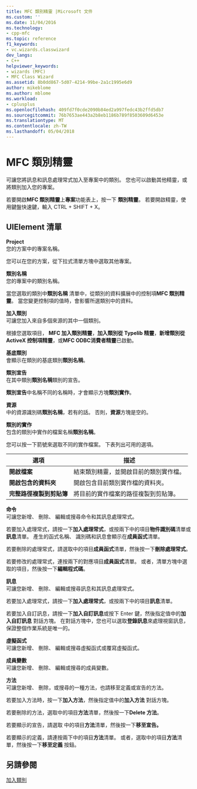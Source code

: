 ```yaml
---
title: MFC 類別精靈 |Microsoft 文件
ms.custom: ''
ms.date: 11/04/2016
ms.technology:
- cpp-mfc
ms.topic: reference
f1_keywords:
- vc.wizards.classwizard
dev_langs:
- C++
helpviewer_keywords:
- wizards (MFC)
- MFC Class Wizard
ms.assetid: 8b0dd867-5d07-4214-99be-2a1c1995e6d9
author: mikeblome
ms.author: mblome
ms.workload:
- cplusplus
ms.openlocfilehash: 409fd7f0cde2090b84ed2a997fedc43b2ffd5db7
ms.sourcegitcommit: 76b7653ae443a2b8eb1186b789f8503609d6453e
ms.translationtype: MT
ms.contentlocale: zh-TW
ms.lasthandoff: 05/04/2018
---
```

# <a name="mfc-class-wizard"></a>MFC 類別精靈
可讓您將訊息和訊息處理常式加入至專案中的類別。 您也可以啟動其他精靈，或將類別加入您的專案。  
  
 若要開啟**MFC 類別精靈**上**專案**功能表上，按一下 **類別精靈**。 若要開啟精靈，使用鍵盤快速鍵，輸入 CTRL + SHIFT + X。  
  
## <a name="uielement-list"></a>UIElement 清單  
 **Project**  
 您的方案中的專案名稱。  
  
 您可以在您的方案，從下拉式清單方塊中選取其他專案。  
  
 **類別名稱**  
 您的專案中的類別名稱。  
  
 當您選取的類別中**類別名稱** 清單中，從類別的資料擴展中的控制項**MFC 類別精靈**。 當您變更控制項的值時，會影響所選類別中的資料。  
  
 **加入類別**  
 可讓您加入來自多個來源的其中一個類別。  
  
 根據您選取項目， **MFC 加入類別精靈**，**加入類別從 Typelib 精靈**，**新增類別從 ActiveX 控制項精靈**，或**MFC ODBC消費者精靈**已啟動。  
  
 **基底類別**  
 會顯示在類別的基底類別**類別名稱**。  
  
 **類別宣告**  
 在其中類別**類別名稱**類別的宣告。  
  
 **類別宣告**中名稱不同的名稱時，才會顯示方塊**類別實作**。  
  
 **資源**  
 中的資源識別碼**類別名稱**，若有的話。 否則，**資源**方塊是空的。  
  
 **類別的實作**  
 包含的類別中實作的檔案名稱**類別名稱**。  
  
 您可以按一下箭號來選取不同的實作檔案。 下表列出可用的選項。  
  
|選項|描述|  
|------------|-----------------|  
|**開啟檔案**|結束類別精靈，並開啟目前的類別實作檔。|  
|**開啟包含的資料夾**|開啟包含目前類別實作檔的資料夾。|  
|**完整路徑複製到剪貼簿**|將目前的實作檔案的路徑複製到剪貼簿。|  
  
 **命令**  
 可讓您新增、 刪除、 編輯或搜尋命令和其訊息處理常式。  
  
 若要加入處理常式，請按一下**加入處理常式**，或按兩下中的項目**物件識別碼**清單或**訊息**清單。 產生的函式名稱、 識別碼和訊息會顯示在**成員函式**清單。  
  
 若要刪除的處理常式，請選取中的項目**成員函式**清單，然後按一下**刪除處理常式**。  
  
 若要修改的處理常式，連按兩下的對應項目**成員函式**清單。 或者，清單方塊中選取的項目，然後按一下**編輯程式碼**。  
  
 **訊息**  
 可讓您新增、 刪除、 編輯或搜尋訊息和其訊息處理常式。  
  
 若要加入處理常式，請按一下**加入處理常式**，或按兩下中的項目**訊息**清單。  
  
 若要加入自訂訊息，請按一下**加入自訂訊息**或按下 Enter 鍵，然後指定值中的**加入自訂訊息** 對話方塊。 在對話方塊中，您也可以選取**登錄訊息**來處理視窗訊息，保證整個作業系統是唯一的。  
  
 **虛擬函式**  
 可讓您新增、 刪除、 編輯或搜尋虛擬函式或覆寫虛擬函式。  
  
 **成員變數**  
 可讓您新增、 刪除、 編輯或搜尋的成員變數。  
  
 **方法**  
 可讓您新增、 刪除，或搜尋的一種方法，也請移至定義或宣告的方法。  
  
 若要加入方法時，按一下**加入方法**，然後指定值中的**加入方法** 對話方塊。  
  
 若要刪除的方法，選取中的項目**方法**清單，然後按一下**Delete 方法**。  
  
 若要顯示的宣告，請選取 中的項目**方法**清單，然後按一下**移至宣告。**  
  
 若要顯示的定義，請連按兩下中的項目**方法**清單。 或者，選取中的項目**方法**清單，然後按一下**移至定義** 按鈕。  
  
## <a name="see-also"></a>另請參閱  
 [加入類別](../../ide/adding-a-class-visual-cpp.md)
